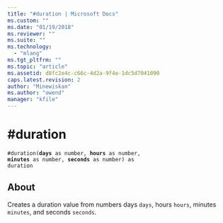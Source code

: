 ```yaml
---
title: "#duration | Microsoft Docs"
ms.custom: ""
ms.date: "01/19/2018"
ms.reviewer: ""
ms.suite: ""
ms.technology: 
  - "mlang"
ms.tgt_pltfrm: ""
ms.topic: "article"
ms.assetid: d8fc2e4c-c66c-4d2a-9f4e-1dc5d7041090
caps.latest.revision: 2
author: "Minewiskan"
ms.author: "owend"
manager: "kfile"
---
```

# #duration
<code>#duration(<b>days</b> as number, <b>hours</b> as number, <b>minutes</b> as number, <b>seconds</b> as number) as duration</code>

## About
Creates a duration value from numbers days <code>days</code>, hours <code>hours</code>, minutes <code>minutes</code>, and seconds <code>seconds</code>.
 
